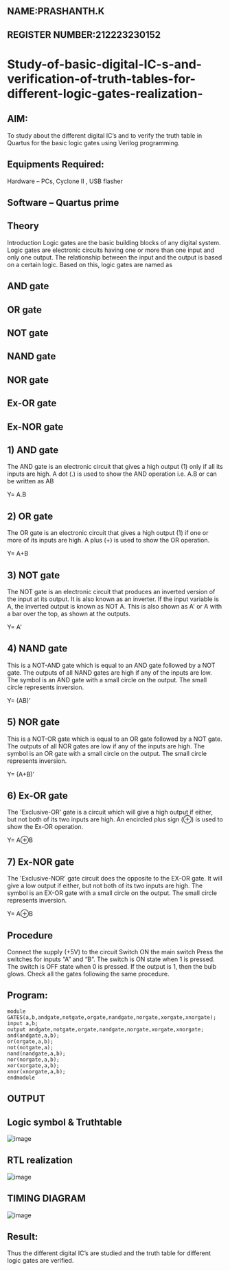 ## NAME:PRASHANTH.K
## REGISTER NUMBER:212223230152


# Study-of-basic-digital-IC-s-and-verification-of-truth-tables-for-different-logic-gates-realization-
## AIM:
To study about the different digital IC’s and to verify the truth table in Quartus for the basic logic gates using Verilog programming.

## Equipments Required:
Hardware – PCs, Cyclone II , USB flasher
## Software – Quartus prime
## Theory
Introduction
Logic gates are the basic building blocks of any digital system. Logic gates are electronic circuits having one or more than one input and only one output. The relationship between the input and the output is based on a certain logic. Based on this, logic gates are named as

## AND gate
## OR gate
## NOT gate
## NAND gate
## NOR gate
## Ex-OR gate
## Ex-NOR gate
## 1) AND gate
The AND gate is an electronic circuit that gives a high output (1) only if all its inputs are high. A dot (.) is used to show the AND operation i.e. A.B or can be written as AB

Y= A.B

## 2) OR gate
The OR gate is an electronic circuit that gives a high output (1) if one or more of its inputs are high. A plus (+) is used to show the OR operation.

Y= A+B

## 3) NOT gate
The NOT gate is an electronic circuit that produces an inverted version of the input at its output. It is also known as an inverter. If the input variable is A, the inverted output is known as NOT A. This is also shown as A' or A with a bar over the top, as shown at the outputs.

Y= A'

## 4) NAND gate
This is a NOT-AND gate which is equal to an AND gate followed by a NOT gate. The outputs of all NAND gates are high if any of the inputs are low. The symbol is an AND gate with a small circle on the output. The small circle represents inversion.

Y= (AB)’

## 5) NOR gate
This is a NOT-OR gate which is equal to an OR gate followed by a NOT gate. The outputs of all NOR gates are low if any of the inputs are high. The symbol is an OR gate with a small circle on the output. The small circle represents inversion.

Y= (A+B)’

## 6) Ex-OR gate
The 'Exclusive-OR' gate is a circuit which will give a high output if either, but not both of its two inputs are high. An encircled plus sign (⊕) is used to show the Ex-OR operation.

Y= A⊕B

## 7) Ex-NOR gate
The 'Exclusive-NOR' gate circuit does the opposite to the EX-OR gate. It will give a low output if either, but not both of its two inputs are high. The symbol is an EX-OR gate with a small circle on the output. The small circle represents inversion.

Y= A⊕B

## Procedure
Connect the supply (+5V) to the circuit
Switch ON the main switch
Press the switches for inputs “A” and “B”. The switch is ON state when 1 is pressed. The switch is OFF state when 0 is pressed.
If the output is 1, then the bulb glows.
Check all the gates following the same procedure.
## Program:
````
module GATES(a,b,andgate,notgate,orgate,nandgate,norgate,xorgate,xnorgate);
input a,b;
output andgate,notgate,orgate,nandgate,norgate,xorgate,xnorgate;
and(andgate,a,b);
or(orgate,a,b);
not(notgate,a);
nand(nandgate,a,b);
nor(norgate,a,b);
xor(xorgate,a,b);
xnor(xnorgate,a,b);
endmodule
````
## OUTPUT

## Logic symbol & Truthtable
![image](https://github.com/PRASHANTHRATHI/Study-of-basic-digital-IC-s-and-verification-of-truth-tables-for-different-logic-gates-realization-/assets/145743120/eab7d458-3de2-452a-b804-1bf28a47cfa3)

## RTL realization
![image](https://github.com/PRASHANTHRATHI/Study-of-basic-digital-IC-s-and-verification-of-truth-tables-for-different-logic-gates-realization-/assets/145743120/93da418f-3ce7-415b-9feb-2301496fa02d)

## TIMING DIAGRAM
![image](https://github.com/PRASHANTHRATHI/Study-of-basic-digital-IC-s-and-verification-of-truth-tables-for-different-logic-gates-realization-/assets/145743120/350d884a-26f7-4be2-b40c-d6285c797ab9)

## Result:
Thus the different digital IC’s are studied and the truth table for different logic gates are verified.
